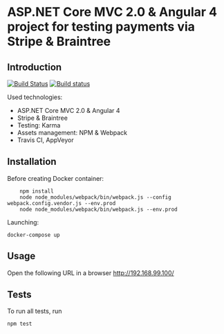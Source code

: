 ﻿# ASP.NET Core MVC 2.0 & Angular 4 project for testing payments via Stripe & Braintree

## Introduction

[![Build Status](https://travis-ci.org/osya/ASPNetCoreAngular2Payments.svg?branch=master)](https://travis-ci.org/osya/ASPNetCoreAngular2Payments) [![Build status](https://ci.appveyor.com/api/projects/status/ku7kowcfmiei53pi?svg=true)](https://ci.appveyor.com/project/osya/aspnetcoreangular2payments)

Used technologies:

- ASP.NET Core MVC 2.0 & Angular 4
- Stripe & Braintree
- Testing: Karma
- Assets management: NPM & Webpack
- Travis CI, AppVeyor

## Installation

Before creating Docker container:

```shell
    npm install
    node node_modules/webpack/bin/webpack.js --config webpack.config.vendor.js --env.prod
    node node_modules/webpack/bin/webpack.js --env.prod
```

Launching:

```shell
docker-compose up
```

## Usage

Open the following URL in a browser <http://192.168.99.100/>

## Tests

To run all tests, run

```shell
npm test
```